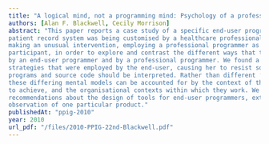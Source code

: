 ```yaml
---
title: "A logical mind, not a programming mind: Psychology of a professional end-user"
authors: [Alan F. Blackwell, Cecily Morrison]
abstract: "This paper reports a case study of a specific end-user programming context, in which an electronic
patient record system was being customised by a healthcare professional. Our research involved
making an unusual intervention, employing a professional programmer as a quasi-experimental
participant, in order to explore and contrast the different ways that the same situation was conceived
by an end-user programmer and by a professional programmer. We found a range of pragmatic
strategies that were employed by the end-user, causing her to resist some conventional views of how
programs and source code should be interpreted. Rather than different ‘cognitive styles’, we believe
these differing mental models can be accounted for by the context of the practical work the two need
to achieve, and the organisational contexts within which they work. We make some observations and
recommendations about the design of tools for end-user programmers, extrapolating from our in-depth
observation of one particular product."
publishedAt: "ppig-2010"
year: 2010
url_pdf: "/files/2010-PPIG-22nd-Blackwell.pdf"
---
```

